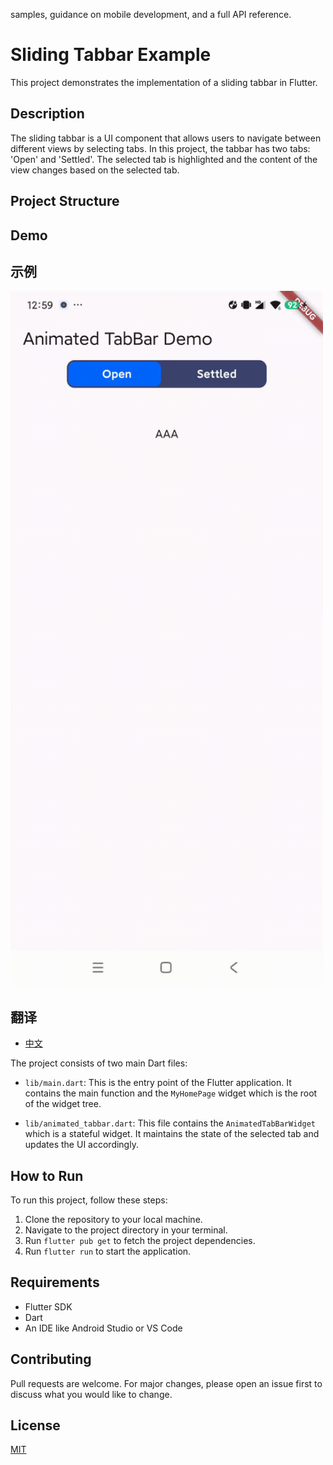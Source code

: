 samples, guidance on mobile development, and a full API reference.

# Sliding Tabbar Example

This project demonstrates the implementation of a sliding tabbar in Flutter.

## Description

The sliding tabbar is a UI component that allows users to navigate between different views by
selecting tabs. In this project, the tabbar has two tabs: 'Open' and 'Settled'. The selected tab is
highlighted and the content of the view changes based on the selected tab.

## Project Structure

## Demo

## 示例

<img src="widget.gif" alt="Demo" width="500">

## 翻译

- [中文](README.zh.md)

The project consists of two main Dart files:

- `lib/main.dart`: This is the entry point of the Flutter application. It contains the main function
  and the `MyHomePage` widget which is the root of the widget tree.

- `lib/animated_tabbar.dart`: This file contains the `AnimatedTabBarWidget` which is a stateful
  widget. It maintains the state of the selected tab and updates the UI accordingly.

## How to Run

To run this project, follow these steps:

1. Clone the repository to your local machine.
2. Navigate to the project directory in your terminal.
3. Run `flutter pub get` to fetch the project dependencies.
4. Run `flutter run` to start the application.

## Requirements

- Flutter SDK
- Dart
- An IDE like Android Studio or VS Code

## Contributing

Pull requests are welcome. For major changes, please open an issue first to discuss what you would
like to change.

## License

[MIT](https://choosealicense.com/licenses/mit/)